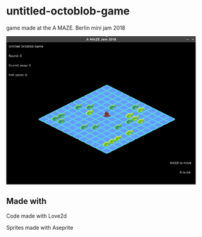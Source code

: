 # untitled-octoblob-game
game made at the A MAZE. Berlin mini jam 2018

![screenshot](screenshot.png)

## Made with

Code made with Love2d

Sprites made with Aseprite
